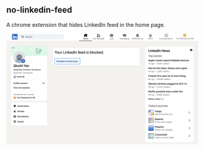 ## no-linkedin-feed

A chrome extension that hides LinkedIn feed in the home page.

![custom linkedin screen](./screen.jpg)
